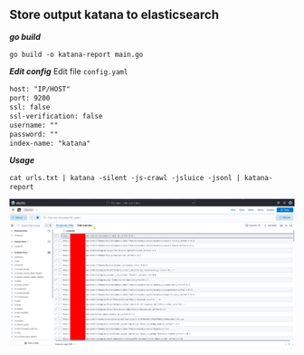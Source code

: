 ## Store output katana to elasticsearch

***go build***
```
go build -o katana-report main.go
```
***Edit config***
Edit file `config.yaml`
```
host: "IP/HOST"
port: 9200
ssl: false
ssl-verification: false
username: ""
password: ""
index-name: "katana"
```
***Usage***
```
cat urls.txt | katana -silent -js-crawl -jsluice -jsonl | katana-report
```
![katana](katana.png)
